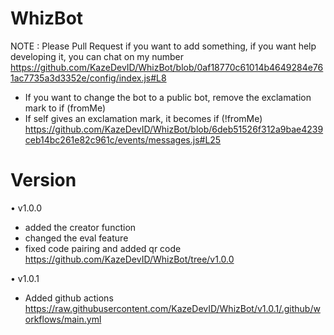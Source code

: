 # WhizBot

NOTE : Please Pull Request if you want to add something, if you want help developing it, you can chat on my number  https://github.com/KazeDevID/WhizBot/blob/0af18770c61014b4649284e761ac7735a3d3352e/config/index.js#L8

- If you want to change the bot to a public bot, remove the exclamation mark to if (fromMe)
- If self gives an exclamation mark, it becomes if (!fromMe)
https://github.com/KazeDevID/WhizBot/blob/6deb51526f312a9bae4239ceb14bc261e82c961c/events/messages.js#L25

# Version

• v1.0.0
- added the creator function
- changed the eval feature
- fixed code pairing and added qr code
https://github.com/KazeDevID/WhizBot/tree/v1.0.0

• v1.0.1
- Added github actions
https://raw.githubusercontent.com/KazeDevID/WhizBot/v1.0.1/.github/workflows/main.yml

